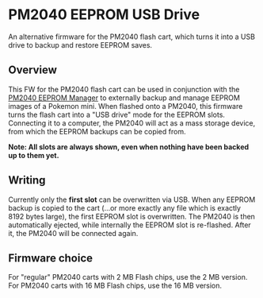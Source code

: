 # PM2040 EEPROM USB Drive
An alternative firmware for the PM2040 flash cart, which turns it into a USB drive to backup and restore EEPROM saves.

## Overview
This FW for the PM2040 flash cart can be used in conjunction with the [PM2040 EEPROM Manager](https://github.com/zwenergy/PM2040-EEPROM-Manager) to externally backup and manage EEPROM images of a Pokemon mini.
When flashed onto a PM2040, this firmware turns the flash cart into a "USB drive" mode for the EEPROM slots.
Connecting it to a computer, the PM2040 will act as a mass storage device, from which the EEPROM backups can be copied from.

**Note: All slots are always shown, even when nothing have been backed up to them yet.**

## Writing
Currently only the **first slot** can be overwritten via USB.
When any EEPROM backup is copied to the cart (...or more exactly any file which is exactly 8192 bytes large), the first EEPROM slot is overwritten.
The PM2040 is then automatically ejected, while internally the EEPROM slot is re-flashed.
After it, the PM2040 will be connected again.

## Firmware choice
For "regular" PM2040 carts with 2 MB Flash chips, use the 2 MB version.
For PM2040 carts with 16 MB Flash chips, use the 16 MB version.
